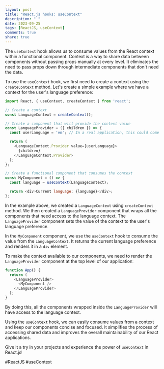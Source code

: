 ```yaml
---
layout: post
title: "React.js hooks: useContext"
description: " "
date: 2023-09-25
tags: [ReactJS, useContext]
comments: true
share: true
---
```


The `useContext` hook allows us to consume values from the React context within a functional component. Context is a way to share data between components without passing props manually at every level. It eliminates the need to pass props down through intermediate components that don't need the data.

To use the `useContext` hook, we first need to create a context using the `createContext` method. Let's create a simple example where we have a context for the user's language preference:

```javascript
import React, { useContext, createContext } from 'react';

// Create a context
const LanguageContext = createContext();

// Create a component that will provide the context value
const LanguageProvider = ({ children }) => {
  const userLanguage = 'en'; // In a real application, this could come from an API or user settings

  return (
    <LanguageContext.Provider value={userLanguage}>
      {children}
    </LanguageContext.Provider>
  );
};

// Create a functional component that consumes the context
const MyComponent = () => {
  const language = useContext(LanguageContext);

  return <div>Current language: {language}</div>;
};
```

In the example above, we created a `LanguageContext` using `createContext` method. We then created a `LanguageProvider` component that wraps all the components that need access to the language context. The `LanguageProvider` component sets the value of the context to the user's language preference.

In the `MyComponent` component, we use the `useContext` hook to consume the value from the `LanguageContext`. It returns the current language preference and renders it in a `div` element.

To make the context available to our components, we need to render the `LanguageProvider` component at the top level of our application:

```javascript
function App() {
  return (
    <LanguageProvider>
      <MyComponent />
    </LanguageProvider>
  );
}
```

By doing this, all the components wrapped inside the `LanguageProvider` will have access to the language context.

Using the `useContext` hook, we can easily consume values from a context and keep our components concise and focused. It simplifies the process of accessing shared data and improves the overall maintainability of our React applications.

Give it a try in your projects and experience the power of `useContext` in React.js!

\#ReactJS #useContext